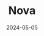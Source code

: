 ---
date: 2024-05-05
featured_image: Nova-20240327-1.jpg
title: Nova
description: 
tags: ["nova"]
---